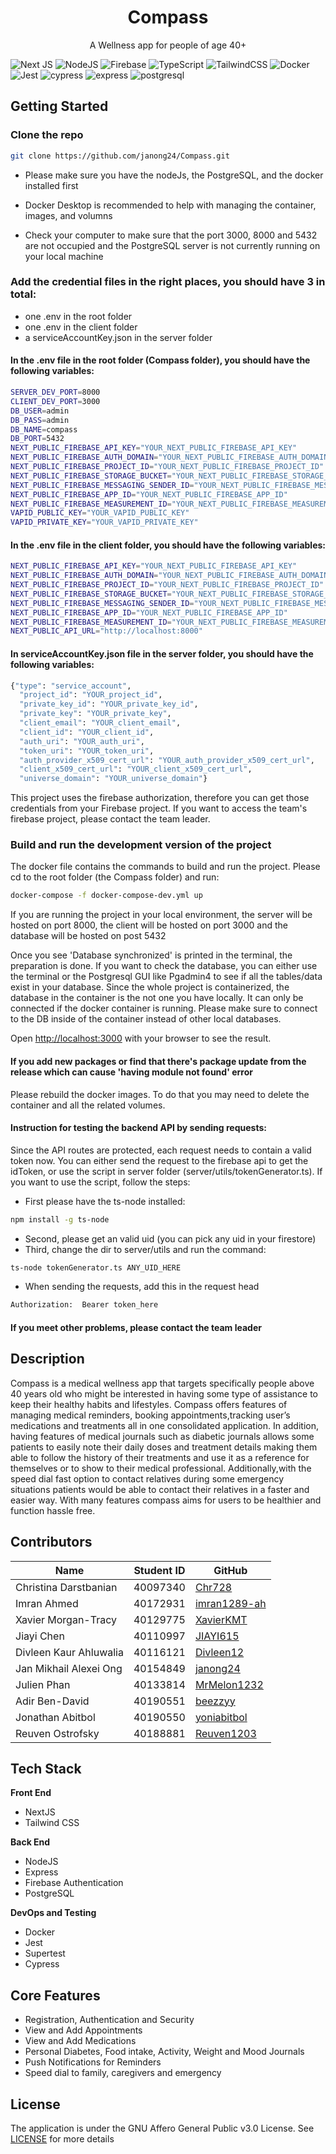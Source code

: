 <p align="center">
   <h1 align="center">Compass</h3>
</p> 
<p align="center">
    A Wellness app for people of age 40+
</p>

![Next JS](https://img.shields.io/badge/Next-black?style=for-the-badge&logo=next.js&logoColor=white)
![NodeJS](https://img.shields.io/badge/node.js-6DA55F?style=for-the-badge&logo=node.js&logoColor=white)
![Firebase](https://img.shields.io/badge/firebase-%23039BE5.svg?style=for-the-badge&logo=firebase)
![TypeScript](https://img.shields.io/badge/typescript-%23007ACC.svg?style=for-the-badge&logo=typescript&logoColor=white)
![TailwindCSS](https://img.shields.io/badge/tailwindcss-%2338B2AC.svg?style=for-the-badge&logo=tailwind-css&logoColor=white)
![Docker](https://img.shields.io/badge/docker-%230db7ed.svg?style=for-the-badge&logo=docker&logoColor=white)
![Jest](https://img.shields.io/badge/-jest-%23C21325?style=for-the-badge&logo=jest&logoColor=white)
![cypress](https://img.shields.io/badge/-cypress-%23E5E5E5?style=for-the-badge&logo=cypress&logoColor=058a5e)
![express](https://img.shields.io/badge/Express%20js-000000?style=for-the-badge&logo=express&logoColor=white)
![postgresql](https://img.shields.io/badge/PostgreSQL-316192?style=for-the-badge&logo=postgresql&logoColor=white)

## Getting Started

### Clone the repo
```bash 
git clone https://github.com/janong24/Compass.git
```

- Please make sure you have the nodeJs, the PostgreSQL, and the docker installed first
  
- Docker Desktop is recommended to help with managing the container, images, and volumns

- Check your computer to make sure that the port 3000, 8000 and 5432 are not occupied and the PostgreSQL server is not currently running on your local machine  

### Add the credential files in the right places, you should have 3 in total: 
- one .env in the root folder
- one .env in the client folder
- a serviceAccountKey.json in the server folder  

#### In the .env file in the root folder (Compass folder), you should have the following variables:
```bash
SERVER_DEV_PORT=8000
CLIENT_DEV_PORT=3000
DB_USER=admin
DB_PASS=admin
DB_NAME=compass
DB_PORT=5432
NEXT_PUBLIC_FIREBASE_API_KEY="YOUR_NEXT_PUBLIC_FIREBASE_API_KEY"
NEXT_PUBLIC_FIREBASE_AUTH_DOMAIN="YOUR_NEXT_PUBLIC_FIREBASE_AUTH_DOMAIN"
NEXT_PUBLIC_FIREBASE_PROJECT_ID="YOUR_NEXT_PUBLIC_FIREBASE_PROJECT_ID"
NEXT_PUBLIC_FIREBASE_STORAGE_BUCKET="YOUR_NEXT_PUBLIC_FIREBASE_STORAGE_BUCKET"
NEXT_PUBLIC_FIREBASE_MESSAGING_SENDER_ID="YOUR_NEXT_PUBLIC_FIREBASE_MESSAGING_SENDER_ID"
NEXT_PUBLIC_FIREBASE_APP_ID="YOUR_NEXT_PUBLIC_FIREBASE_APP_ID"
NEXT_PUBLIC_FIREBASE_MEASUREMENT_ID="YOUR_NEXT_PUBLIC_FIREBASE_MEASUREMENT_ID"
VAPID_PUBLIC_KEY="YOUR_VAPID_PUBLIC_KEY"
VAPID_PRIVATE_KEY="YOUR_VAPID_PRIVATE_KEY"
```
#### In the .env file in the client folder, you should have the following variables:
```bash
NEXT_PUBLIC_FIREBASE_API_KEY="YOUR_NEXT_PUBLIC_FIREBASE_API_KEY"
NEXT_PUBLIC_FIREBASE_AUTH_DOMAIN="YOUR_NEXT_PUBLIC_FIREBASE_AUTH_DOMAIN"
NEXT_PUBLIC_FIREBASE_PROJECT_ID="YOUR_NEXT_PUBLIC_FIREBASE_PROJECT_ID"
NEXT_PUBLIC_FIREBASE_STORAGE_BUCKET="YOUR_NEXT_PUBLIC_FIREBASE_STORAGE_BUCKET"
NEXT_PUBLIC_FIREBASE_MESSAGING_SENDER_ID="YOUR_NEXT_PUBLIC_FIREBASE_MESSAGING_SENDER_ID"
NEXT_PUBLIC_FIREBASE_APP_ID="YOUR_NEXT_PUBLIC_FIREBASE_APP_ID"
NEXT_PUBLIC_FIREBASE_MEASUREMENT_ID="YOUR_NEXT_PUBLIC_FIREBASE_MEASUREMENT_ID"
NEXT_PUBLIC_API_URL="http://localhost:8000"
```
#### In serviceAccountKey.json file in the server folder, you should have the following variables:
```bash
{"type": "service_account",
  "project_id": "YOUR_project_id",
  "private_key_id": "YOUR_private_key_id",
  "private_key": "YOUR_private_key",
  "client_email": "YOUR_client_email",
  "client_id": "YOUR_client_id",
  "auth_uri": "YOUR_auth_uri",
  "token_uri": "YOUR_token_uri",
  "auth_provider_x509_cert_url": "YOUR_auth_provider_x509_cert_url",
  "client_x509_cert_url": "YOUR_client_x509_cert_url",
  "universe_domain": "YOUR_universe_domain"}
```
This project uses the firebase authorization, therefore you can get those credentials from your Firebase project. If you want to access the team's firebase project, please contact the team leader.

### Build and run the development version of the project

The docker file contains the commands to build and run the project. Please cd to the root folder (the Compass folder) and run:    

```bash
docker-compose -f docker-compose-dev.yml up
```
If you are running the project in your local environment, the server will be hosted on port 8000, the client will be hosted on port 3000 and the database will be hosted on post 5432  

Once you see 'Database synchronized' is printed in the terminal, the preparation is done. If you want to check the database, you can either use the terminal or the Postgresql GUI like Pgadmin4 to see if all the tables/data exist in your database. Since the whole project is containerized, the database in the container is the not one you have locally. It can only be connected if the docker container is running. Please make sure to connect to the DB inside of the container instead of other local databases.

Open [http://localhost:3000](http://localhost:3000) with your browser to see the result.

#### If you add new packages or find that there's package update from the release which can cause 'having module not found' error
Please rebuild the docker images. To do that you may need to delete the container and all the related volumes.

#### Instruction for testing the backend API by sending requests:  

Since the API routes are protected, each request needs to contain a valid token now. You can either send the request to the firebase api to get the idToken, or use the script in server folder (server/utils/tokenGenerator.ts). If you want to use the script, follow the steps:  
- First please have the ts-node installed:
```bash
npm install -g ts-node
```
- Second, please get an valid uid (you can pick any uid in your firestore)  
- Third, change the dir to server/utils and run the command:
```bash
ts-node tokenGenerator.ts ANY_UID_HERE
```
- When sending the requests, add this in the request head
```bash
Authorization:  Bearer token_here 
```
#### If you meet other problems, please contact the team leader

## Description

Compass is a medical wellness app that targets specifically people above 40 years old who might  be interested in having  some  type of assistance to keep their healthy habits and lifestyles. Compass offers features of managing medical  reminders, booking appointments,tracking user’s medications and treatments  all in one consolidated application. In addition, having features of medical journals such as diabetic journals allows some patients to easily note their daily doses and treatment details making them able to follow the history of their treatments and use it as a reference for themselves or to show to their medical professional. Additionally,with the speed dial fast option to contact relatives during some emergency situations patients would be able to contact their relatives in a faster and easier way. With many features compass aims for users to be healthier and function hassle free. 

## Contributors

| Name                   | Student ID | GitHub                                          |
| ---------------------- | ---------- | ----------------------------------------------- |
| Christina Darstbanian  | 40097340   | [Chr728](https://github.com/Chr728)             |
| Imran Ahmed            | 40172931   | [imran1289-ah](https://github.com/imran1289-ah) |
| Xavier Morgan-Tracy    | 40129775   | [XavierKMT](https://github.com/XavierKMT)       |
| Jiayi Chen             | 40110997   | [JIAYI615](https://github.com/JIAYI615)         |
| Divleen Kaur Ahluwalia | 40116121   | [Divleen12](https://github.com/Divleen12)       |
| Jan Mikhail Alexei Ong | 40154849   | [janong24](https://github.com/janong24)         |
| Julien Phan            | 40133814   | [MrMelon1232](https://github.com/MrMelon1232)   |
| Adir Ben-David         | 40190551   | [beezzyy](https://github.com/beezzyy)           |
| Jonathan Abitbol       | 40190550   | [yoniabitbol](https://github.com/yoniabitbol)   |
| Reuven Ostrofsky       | 40188881   | [Reuven1203](https://github.com/Reuven1203)     |

## Tech Stack

**Front End**

- NextJS
- Tailwind CSS

**Back End**

- NodeJS
- Express
- Firebase Authentication
- PostgreSQL

**DevOps and Testing**

- Docker
- Jest
- Supertest
- Cypress

## Core Features

- Registration, Authentication and Security
- View and Add Appointments
- View and Add Medications
- Personal Diabetes, Food intake, Activity, Weight and Mood Journals
- Push Notifications for Reminders
- Speed dial to family, caregivers and emergency

## License

The application is under the GNU Affero General Public v3.0 License. See [LICENSE](https://github.com/janong24/Compass/blob/main/LICENSE) for more details

